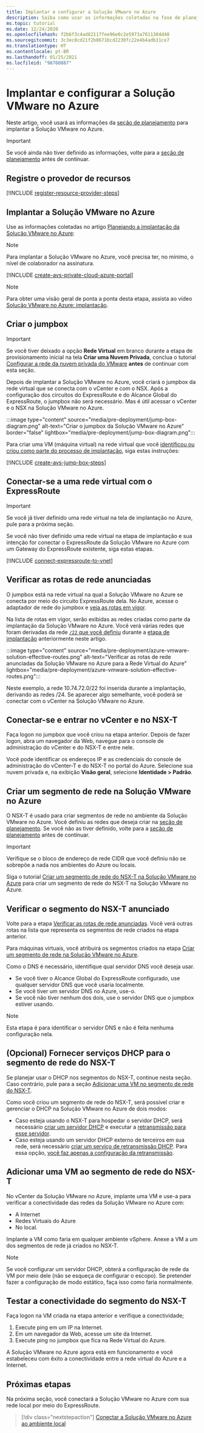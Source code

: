 ```yaml
---
title: Implantar e configurar a Solução VMware no Azure
description: Saiba como usar as informações coletadas na fase de planejamento para implantar a nuvem privada da Solução VMware no Azure.
ms.topic: tutorial
ms.date: 12/24/2020
ms.openlocfilehash: f2b6f3c4ad82117fee96e0c2e5973a7011384d48
ms.sourcegitcommit: 3c3ec8cd21f2b0671bcd2230fc22e4b4adb11ce7
ms.translationtype: HT
ms.contentlocale: pt-BR
ms.lasthandoff: 01/25/2021
ms.locfileid: "98760887"
---
```

# <a name="deploy-and-configure-azure-vmware-solution"></a>Implantar e configurar a Solução VMware no Azure

Neste artigo, você usará as informações da [seção de planejamento](production-ready-deployment-steps.md) para implantar a Solução VMware no Azure. 

>[!IMPORTANT]
>Se você ainda não tiver definido as informações, volte para a [seção de planejamento](production-ready-deployment-steps.md) antes de continuar.

## <a name="register-the-resource-provider"></a>Registre o provedor de recursos

[!INCLUDE [register-resource-provider-steps](includes/register-resource-provider-steps.md)]


## <a name="deploy-azure-vmware-solution"></a>Implantar a Solução VMware no Azure

Use as informações coletadas no artigo [Planejando a implantação da Solução VMware no Azure](production-ready-deployment-steps.md):

>[!NOTE]
>Para implantar a Solução VMware no Azure, você precisa ter, no mínimo, o nível de colaborador na assinatura.

[!INCLUDE [create-avs-private-cloud-azure-portal](includes/create-private-cloud-azure-portal-steps.md)]

>[!NOTE]
>Para obter uma visão geral de ponta a ponta desta etapa, assista ao vídeo [Solução VMware no Azure: implantação](https://www.youtube.com/embed/gng7JjxgayI).

## <a name="create-the-jump-box"></a>Criar o jumpbox

>[!IMPORTANT]
>Se você tiver deixado a opção **Rede Virtual** em branco durante a etapa de provisionamento inicial na tela **Criar uma Nuvem Privada**, conclua o tutorial [Configurar a rede da nuvem privada do VMware](tutorial-configure-networking.md) **antes** de continuar com esta seção.  

Depois de implantar a Solução VMware no Azure, você criará o jumpbox da rede virtual que se conecta com o vCenter e com o NSX. Após a configuração dos circuitos do ExpressRoute e do Alcance Global do ExpressRoute, o jumpbox não será necessário.  Mas é útil acessar o vCenter e o NSX na Solução VMware no Azure.  

:::image type="content" source="media/pre-deployment/jump-box-diagram.png" alt-text="Criar o jumpbox da Solução VMware no Azure" border="false" lightbox="media/pre-deployment/jump-box-diagram.png":::

Para criar uma VM (máquina virtual) na rede virtual que você [identificou ou criou como parte do processo de implantação](production-ready-deployment-steps.md#attach-virtual-network-to-azure-vmware-solution), siga estas instruções: 

[!INCLUDE [create-avs-jump-box-steps](includes/create-jump-box-steps.md)]

## <a name="connect-to-a-virtual-network-with-expressroute"></a>Conectar-se a uma rede virtual com o ExpressRoute

>[!IMPORTANT]
>Se você já tiver definido uma rede virtual na tela de implantação no Azure, pule para a próxima seção.

Se você não tiver definido uma rede virtual na etapa de implantação e sua intenção for conectar o ExpressRoute da Solução VMware no Azure com um Gateway do ExpressRoute existente, siga estas etapas.

[!INCLUDE [connect-expressroute-to-vnet](includes/connect-expressroute-vnet.md)]

## <a name="verify-network-routes-advertised"></a>Verificar as rotas de rede anunciadas

O jumpbox está na rede virtual na qual a Solução VMware no Azure se conecta por meio do circuito ExpressRoute dela.  No Azure, acesse o adaptador de rede do jumpbox e [veja as rotas em vigor](../virtual-network/manage-route-table.md#view-effective-routes).

Na lista de rotas em vigor, serão exibidas as redes criadas como parte da implantação da Solução VMware no Azure. Você verá várias redes que foram derivadas da rede [`/22` que você definiu](production-ready-deployment-steps.md#ip-address-segment) durante a [etapa de implantação](#deploy-azure-vmware-solution) anteriormente neste artigo.

:::image type="content" source="media/pre-deployment/azure-vmware-solution-effective-routes.png" alt-text="Verificar as rotas de rede anunciadas da Solução VMware no Azure para a Rede Virtual do Azure" lightbox="media/pre-deployment/azure-vmware-solution-effective-routes.png":::

Neste exemplo, a rede 10.74.72.0/22 foi inserida durante a implantação, derivando as redes /24.  Se aparecer algo semelhante, você poderá se conectar com o vCenter na Solução VMware no Azure.

## <a name="connect-and-sign-in-to-vcenter-and-nsx-t"></a>Conectar-se e entrar no vCenter e no NSX-T

Faça logon no jumpbox que você criou na etapa anterior. Depois de fazer logon, abra um navegador da Web, navegue para o console de administração do vCenter e do NSX-T e entre nele.  

Você pode identificar os endereços IP e as credenciais do console de administração do vCenter-T e do NSX-T no portal do Azure.  Selecione sua nuvem privada e, na exibição **Visão geral**, selecione **Identidade > Padrão**. 

## <a name="create-a-network-segment-on-azure-vmware-solution"></a>Criar um segmento de rede na Solução VMware no Azure

O NSX-T é usado para criar segmentos de rede no ambiente da Solução VMware no Azure.  Você definiu as redes que deseja criar na [seção de planejamento](production-ready-deployment-steps.md).  Se você não as tiver definido, volte para a [seção de planejamento](production-ready-deployment-steps.md) antes de continuar.

>[!IMPORTANT]
>Verifique se o bloco de endereço de rede CIDR que você definiu não se sobrepõe a nada nos ambientes do Azure ou locais.  

Siga o tutorial [Criar um segmento de rede do NSX-T na Solução VMware no Azure](tutorial-nsx-t-network-segment.md) para criar um segmento de rede do NSX-T na Solução VMware no Azure.

## <a name="verify-advertised-nsx-t-segment"></a>Verificar o segmento do NSX-T anunciado

Volte para a etapa [Verificar as rotas de rede anunciadas](#verify-network-routes-advertised). Você verá outras rotas na lista que representa os segmentos de rede criados na etapa anterior.  

Para máquinas virtuais, você atribuirá os segmentos criados na etapa [Criar um segmento de rede na Solução VMware no Azure](#create-a-network-segment-on-azure-vmware-solution).  

Como o DNS é necessário, identifique qual servidor DNS você deseja usar.  

- Se você tiver o Alcance Global do ExpressRoute configurado, use qualquer servidor DNS que você usaria localmente.  
- Se você tiver um servidor DNS no Azure, use-o.  
- Se você não tiver nenhum dos dois, use o servidor DNS que o jumpbox estiver usando.

>[!NOTE]
>Esta etapa é para identificar o servidor DNS e não é feita nenhuma configuração nela.

## <a name="optional-provide-dhcp-services-to-nsx-t-network-segment"></a>(Opcional) Fornecer serviços DHCP para o segmento de rede do NSX-T

Se planejar usar o DHCP nos segmentos do NSX-T, continue nesta seção. Caso contrário, pule para a seção [Adicionar uma VM no segmento de rede do NSX-T](#add-a-vm-on-the-nsx-t-network-segment).  

Como você criou um segmento de rede do NSX-T, será possível criar e gerenciar o DHCP na Solução VMware no Azure de dois modos:

* Caso esteja usando o NSX-T para hospedar o servidor DHCP, será necessário [criar um servidor DHCP](manage-dhcp.md#create-a-dhcp-server) e executar a [retransmissão para esse servidor](manage-dhcp.md#create-dhcp-relay-service). 
* Caso esteja usando um servidor DHCP externo de terceiros em sua rede, será necessário [criar um serviço de retransmissão DHCP](manage-dhcp.md#create-dhcp-relay-service).  Para essa opção, [você faz apenas a configuração da retransmissão](manage-dhcp.md#create-dhcp-relay-service).


## <a name="add-a-vm-on-the-nsx-t-network-segment"></a>Adicionar uma VM ao segmento de rede do NSX-T

No vCenter da Solução VMware no Azure, implante uma VM e use-a para verificar a conectividade das redes da Solução VMware no Azure com:

- A Internet
- Redes Virtuais do Azure
- No local.  

Implante a VM como faria em qualquer ambiente vSphere.  Anexe a VM a um dos segmentos de rede já criados no NSX-T.  

>[!NOTE]
>Se você configurar um servidor DHCP, obterá a configuração de rede da VM por meio dele (não se esqueça de configurar o escopo).  Se pretender fazer a configuração de modo estático, faça isso como faria normalmente.

## <a name="test-the-nsx-t-segment-connectivity"></a>Testar a conectividade do segmento do NSX-T

Faça logon na VM criada na etapa anterior e verifique a conectividade;

1. Execute ping em um IP na Internet.
2. Em um navegador da Web, acesse um site da Internet.
3. Execute ping no jumpbox que fica na Rede Virtual do Azure.

A Solução VMware no Azure agora está em funcionamento e você estabeleceu com êxito a conectividade entre a rede virtual do Azure e a Internet.

## <a name="next-steps"></a>Próximas etapas

Na próxima seção, você conectará a Solução VMware no Azure com sua rede local por meio do ExpressRoute.
> [!div class="nextstepaction"]
> [Conectar a Solução VMware no Azure ao ambiente local](azure-vmware-solution-on-premises.md)
